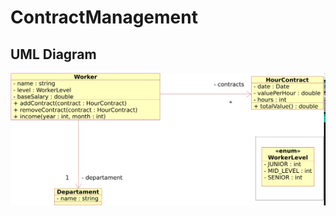 # ContractManagement

## UML Diagram
![UML Diagram](ContractManagement/docs/uml_diagrams/contract_management_diagram.png)